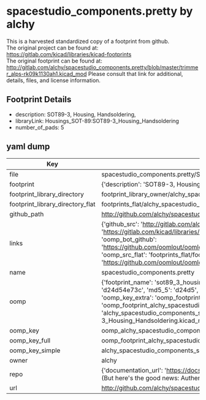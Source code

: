 # spacestudio_components.pretty by alchy  
This is a harvested standardized copy of a footprint from github.  
The original project can be found at:  
https://gitlab.com/kicad/libraries/kicad-footprints  
The original footprint can be found at:
http://gitlab.com/alchy/spacestudio_components.pretty/blob/master/trimmer_alps-rk09k1130ah1.kicad_mod
Please consult that link for additional, details, files, and license information.  
## Footprint Details
* description: SOT89-3, Housing, Handsoldering,  
* libraryLink: Housings_SOT-89:SOT89-3_Housing_Handsoldering  
* number_of_pads: 5  
## yaml dump  
| Key | Value |  
| --- | --- |  
| file | spacestudio_components.pretty/SOT89-3_Housing_Handsoldering.kicad_mod |  
| footprint | {'description': 'SOT89-3, Housing, Handsoldering,', 'libraryLink': 'Housings_SOT-89:SOT89-3_Housing_Handsoldering', 'number_of_pads': 5} |  
| footprint_library_directory | footprint_library_owner/alchy_spacestudio_components.pretty |  
| footprint_library_directory_flat | footprints_flat/alchy_spacestudio_components_sot89_3_housing_handsoldering/working |  
| github_path | http://github.com/alchy/spacestudio_components.pretty/blob/master/SOT89-3_Housing_Handsoldering.kicad_mod |  
| links | {'github_src': 'http://gitlab.com/alchy/spacestudio_components.pretty/blob/master/trimmer_alps-rk09k1130ah1.kicad_mod', 'github_src_repo': 'https://gitlab.com/kicad/libraries/kicad-footprints', 'oomp_bot': 'footprints/alchy_spacestudio_components_sot89_3_housing_handsoldering/working', 'oomp_bot_github': 'https://github.com/oomlout/oomlout_oomp_footprint_bot/tree/main/footprints/alchy_spacestudio_components_sot89_3_housing_handsoldering/working', 'oomp_src_flat': 'footprints_flat/footprints_flat/alchy_spacestudio_components_sot89_3_housing_handsoldering/working', 'oomp_src_flat_github': 'https://github.com/oomlout/oomlout_oomp_footprint_src/tree/main/footprints_flat/alchy_spacestudio_components_sot89_3_housing_handsoldering/working'} |  
| name | spacestudio_components.pretty |  
| oomp | {'footprint_name': 'sot89_3_housing_handsoldering', 'library_name': 'spacestudio_components', 'md5': 'd24d54e73cf0b2ccc97da45a3b402bf8', 'md5_10': 'd24d54e73c', 'md5_5': 'd24d5', 'md5_6': 'd24d54', 'oomp_key': 'oomp_alchy_spacestudio_components_sot89_3_housing_handsoldering', 'oomp_key_extra': 'oomp_footprint_alchy_spacestudio_components_sot89_3_housing_handsoldering', 'oomp_key_full': 'oomp_footprint_alchy_spacestudio_components_sot89_3_housing_handsoldering_d24d54', 'oomp_key_simple': 'alchy_spacestudio_components_sot89_3_housing_handsoldering', 'original_filename': 'spacestudio_components.pretty/SOT89-3_Housing_Handsoldering.kicad_mod', 'owner_name': 'alchy'} |  
| oomp_key | oomp_alchy_spacestudio_components_sot89_3_housing_handsoldering |  
| oomp_key_full | oomp_footprint_alchy_spacestudio_components_sot89_3_housing_handsoldering |  
| oomp_key_simple | alchy_spacestudio_components_sot89_3_housing_handsoldering |  
| owner | alchy |  
| repo | {'documentation_url': 'https://docs.github.com/rest/overview/resources-in-the-rest-api#rate-limiting', 'message': "API rate limit exceeded for 84.66.173.59. (But here's the good news: Authenticated requests get a higher rate limit. Check out the documentation for more details.)"} |  
| url | http://github.com/alchy/spacestudio_components.pretty |  

